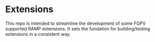 # Extensions
This repo is intended to streamline the development of some FGPV supported RAMP extensions. It sets the fundation for building/testing extensions in a consistent way.




